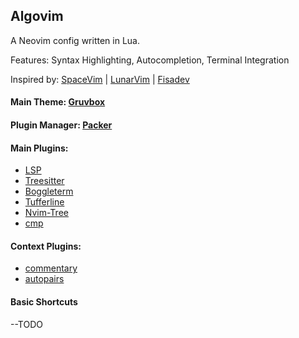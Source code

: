 ## Algovim 

A Neovim config written in Lua.

Features: Syntax Highlighting, Autocompletion, Terminal Integration

Inspired by: [SpaceVim](https://spacevim.org/) | 
             [LunarVim](https://www.lunarvim.org/#opinionated) | 
             [Fisadev](https://vim.fisadev.com/)


#### Main Theme: [Gruvbox](https://github.com/morhetz/gruvbox)

#### Plugin Manager: [Packer](https://github.com/wbthomason/packer.nvim)

#### Main Plugins: 
  - [LSP](https://github.com/neovim/nvim-lspconfig)
  - [Treesitter](https://github.com/tpope/vim-surround)
  - [Boggleterm](https://github.com/akinsho/toggleterm.nvim)
  - [Tufferline](https://github.com/akinsho/bufferline.nvim)
  - [Nvim-Tree](https://github.com/kyazdani42/nvim-tree.lua)
  - [cmp](https://github.com/hrsh7th/nvim-cmp)


#### Context Plugins:
  - [commentary](https://github.com/tpope/vim-commentary)
  - [autopairs](https://github.com/windwp/nvim-autopairs)

#### Basic Shortcuts
--TODO
